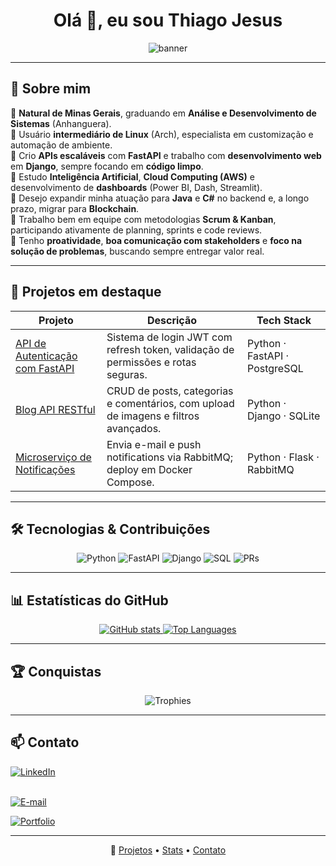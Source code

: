 <h1 align="center">Olá 👋, eu sou Thiago Jesus</h1>
<p align="center">
  <img src="https://capsule-render.vercel.app/api?type=waving&color=DC2F00&height=200&section=header&text=Bem-vindo%20ao%20meu%20GitHub!&fontColor=fff&fontSize=40" alt="banner"/>
</p>

---


## 🧠 Sobre mim

🔹 **Natural de Minas Gerais**, graduando em **Análise e Desenvolvimento de Sistemas** (Anhanguera).  
🔹 Usuário **intermediário de Linux** (Arch), especialista em customização e automação de ambiente.  
🔹 Crio **APIs escaláveis** com **FastAPI** e trabalho com **desenvolvimento web** em **Django**, sempre focando em **código limpo**.  
🔹 Estudo **Inteligência Artificial**, **Cloud Computing (AWS)** e desenvolvimento de **dashboards** (Power BI, Dash, Streamlit).  
🔹 Desejo expandir minha atuação para **Java** e **C#** no backend e, a longo prazo, migrar para **Blockchain**.  
🔹 Trabalho bem em equipe com metodologias **Scrum & Kanban**, participando ativamente de planning, sprints e code reviews.  
🔹 Tenho **proatividade**, **boa comunicação com stakeholders** e **foco na solução de problemas**, buscando sempre entregar valor real.  


---

## 🚀 Projetos em destaque

| Projeto                                     | Descrição                                                                          | Tech Stack                    |
|---------------------------------------------|------------------------------------------------------------------------------------|-------------------------------|
| [API de Autenticação com FastAPI](https://github.com/seu-usuario/api-autenticacao)      | Sistema de login JWT com refresh token, validação de permissões e rotas seguras.  | Python · FastAPI · PostgreSQL |
| [Blog API RESTful](https://github.com/seu-usuario/blog-api)                             | CRUD de posts, categorias e comentários, com upload de imagens e filtros avançados.| Python · Django · SQLite      |
| [Microserviço de Notificações](https://github.com/seu-usuario/notificacoes-ms)           | Envia e-mail e push notifications via RabbitMQ; deploy em Docker Compose.         | Python · Flask · RabbitMQ     |

---

## 🛠️ Tecnologias & Contribuições

<p align="center">
  <img src="https://img.shields.io/badge/Python-3.10-E57373?style=for-the-badge&logo=python&logoColor=white" alt="Python"/>
  <img src="https://img.shields.io/badge/FastAPI-009688-E57373?style=for-the-badge&logo=fastapi&logoColor=white" alt="FastAPI"/>
  <img src="https://img.shields.io/badge/Django-092E20-E57373?style=for-the-badge&logo=django&logoColor=white" alt="Django"/>
  <img src="https://img.shields.io/badge/SQL-003B57-E57373?style=for-the-badge&logo=postgresql&logoColor=white" alt="SQL"/>
  <img src="https://img.shields.io/badge/Contribuições-15%20PRs-blue?style=for-the-badge&logo=github" alt="PRs"/>
  </p>

---

## 📊 Estatísticas do GitHub

<p align="center">
  <a href="https://github.com/seu-usuario">
    <img src="https://github-readme-stats.vercel.app/api?username=thiago-jss&show_icons=true&theme=gruvbox" alt="GitHub stats"/>
  </a>
  <a href="https://github.com/seu-usuario">
    <img src="https://github-readme-stats.vercel.app/api/top-langs/?username=thiago-jss&layout=compact&theme=gruvbox" alt="Top Languages"/>
  </a>
</p>

---

## 🏆 Conquistas

<p align="center">
  <img src="https://github-profile-trophy.vercel.app/?username=thiago-jss&theme=gruvbox&column=4" alt="Trophies"/>
</p>

---

## 📫 Contato

<p align="center">
  
[![LinkedIn](https://img.shields.io/badge/LinkedIn-0A66C2?style=flat-square&logo=linkedin&logoColor=white)](https://www.linkedin.com/in/thiago-jesus-99b36a375/)  
  &nbsp;
  
  [![E-mail](https://img.shields.io/badge/Email-D14836?style=flat-square&logo=gmail&logoColor=white)](mailto:thiagojss11@gmail.com)
  &nbsp;
  
  [![Portfolio](https://img.shields.io/badge/Portfolio-000?style=flat-square&logo=about.me&logoColor=white)](https://seu-portfolio.com)
  
</p>

---

<p align="center">
🔗 <a href="#projetos-em-destaque">Projetos</a> • 
<a href="#estatísticas-do-github">Stats</a> • 
<a href="#contato">Contato</a>
</p>

